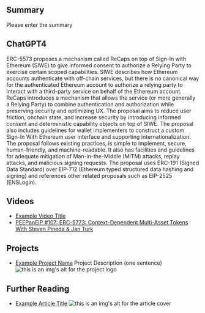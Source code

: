 ## Summary

Please enter the summary

## ChatGPT4

ERC-5573 proposes a mechanism called ReCaps on top of Sign-In with Ethereum (SIWE) to give informed consent to authorize a Relying Party to exercise certain scoped capabilities. SIWE describes how Ethereum accounts authenticate with off-chain services, but there is no canonical way for the authenticated Ethereum account to authorize a relying party to interact with a third-party service on behalf of the Ethereum account. ReCaps introduces a mechanism that allows the service (or more generally a Relying Party) to combine authentication and authorization while preserving security and optimizing UX. The proposal aims to reduce user friction, onchain state, and increase security by introducing informed consent and deterministic capability objects on top of SIWE. The proposal also includes guidelines for wallet implementers to construct a custom Sign-In With Ethereum user interface and supporting internationalization. The proposal follows existing practices, is simple to implement, secure, human-friendly, and machine-readable. It also has facilities and guidelines for adequate mitigation of Man-in-the-Middle (MITM) attacks, replay attacks, and malicious signing requests. The proposal uses ERC-191 (Signed Data Standard) over EIP-712 (Ethereum typed structured data hashing and signing) and references other related proposals such as EIP-2525 (ENSLogin).

## Videos

- [Example Video Title](https://www.youtube.com/watch?v=TDGq4aeevgY)
- [PEEPanEIP #107: ERC-5773: Context-Dependent Multi-Asset Tokens With Steven Pineda & Jan Turk](https://www.youtube.com/watch?v=ju5U-iMEz4M&list=PL4cwHXAawZxqu0PKKyMzG_3BJV_xZTi1F&index=6)

## Projects

- [Example Project Name](https://xxxx.xxx/xxxxx) Project Description (one sentence) ![this is an img's alt for the project logo](https://xxxx.xxx/project-logo.xxx)

## Further Reading

- [Example Article Title](https://xxxx.xxx/xxxxx) ![this is an img's alt for the article cover](https://xxxx.xxx/article-cover.xxx)
